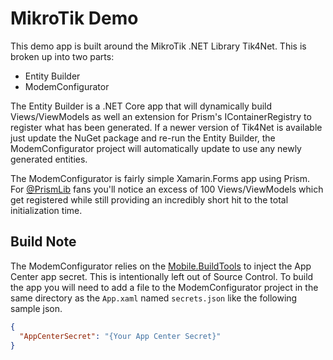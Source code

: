 # MikroTik Demo

This demo app is built around the MikroTik .NET Library Tik4Net. This is broken up into two parts:

- Entity Builder
- ModemConfigurator

The Entity Builder is a .NET Core app that will dynamically build Views/ViewModels as well an extension for Prism's IContainerRegistry to register what has been generated. If a newer version of Tik4Net is available just update the NuGet package and re-run the Entity Builder, the ModemConfigurator project will automatically update to use any newly generated entities.

The ModemConfigurator is fairly simple Xamarin.Forms app using Prism. For [@PrismLib](https://twitter.com/PrismLib) fans you'll notice an excess of 100 Views/ViewModels which get registered while still providing an incredibly short hit to the total initialization time.

## Build Note

The ModemConfigurator relies on the [Mobile.BuildTools](https://github.com/dansiegel/Mobile.BuildTools) to inject the App Center app secret. This is intentionally left out of Source Control. To build the app you will need to add a file to the ModemConfigurator project in the same directory as the `App.xaml` named `secrets.json` like the following sample json.

```json
{
  "AppCenterSecret": "{Your App Center Secret}"
}
```